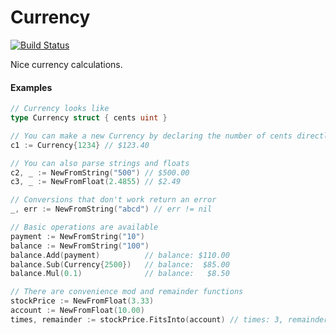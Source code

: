 Currency
=====

[![Build Status](https://travis-ci.org/DistributedDesigns/currency.svg?branch=master)](https://travis-ci.org/DistributedDesigns/currency)

Nice currency calculations.

#### Examples
```go
// Currency looks like
type Currency struct { cents uint }

// You can make a new Currency by declaring the number of cents directly
c1 := Currency{1234} // $123.40

// You can also parse strings and floats
c2, _ := NewFromString("500") // $500.00
c3, _ := NewFromFloat(2.4855) // $2.49

// Conversions that don't work return an error
_, err := NewFromString("abcd") // err != nil

// Basic operations are available
payment := NewFromString("10")
balance := NewFromString("100")
balance.Add(payment)          // balance: $110.00
balance.Sub(Currency{2500})   // balance:  $85.00
balance.Mul(0.1)              // balance:   $8.50

// There are convenience mod and remainder functions
stockPrice := NewFromFloat(3.33)
account := NewFromFloat(10.00)
times, remainder := stockPrice.FitsInto(account) // times: 3, remainder: $0.01
```
